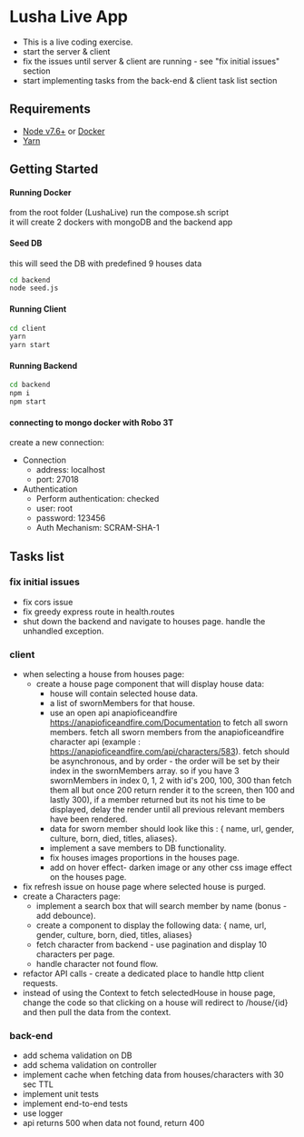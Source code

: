 # Lusha Live App  
- This is a live coding exercise.
- start the server & client
- fix the issues until server & client are running - see "fix initial issues" section
- start implementing tasks from the back-end & client task list section
  
## Requirements  
  
 - [Node v7.6+](https://nodejs.org/en/download/current/) or [Docker](https://www.docker.com/)  
 - [Yarn](https://yarnpkg.com/en/docs/install)  
  
## Getting Started  
  
#### Running Docker  
from the root folder (LushaLive) run the compose.sh script  
it will create 2 dockers with mongoDB and the backend app  
  
#### Seed DB  
this will seed the DB with predefined 9 houses data   
  
```bash  
cd backend  
node seed.js  
```  
  
#### Running Client  
  
```bash  
cd client  
yarn  
yarn start  
```  
  
#### Running Backend  
  
```bash  
cd backend  
npm i  
npm start  
```  
  
#### connecting to mongo docker with Robo 3T  
create a new connection:  
 - Connection  
     - address: localhost  
     - port: 27018  
 - Authentication  
     - Perform authentication: checked  
     - user: root  
     - password: 123456  
     - Auth Mechanism: SCRAM-SHA-1  
  
  
## Tasks list  

### fix initial issues
- fix cors issue
- fix greedy express route in health.routes
- shut down the backend and navigate to houses page. handle the unhandled exception.
  
### client 
- when selecting a house from houses page:  
  - create a house page component that will display house data: 
      - house will contain selected house data.
      - a list of swornMembers for that house.   
      - use an open api anapioficeandfire https://anapioficeandfire.com/Documentation to fetch all sworn members.
fetch all sworn members from the anapioficeandfire character api (example : https://anapioficeandfire.com/api/characters/583).
fetch should be asynchronous, and by order - the order will be set by their index in the swornMembers array. so if you have 3 swornMembers in index 0, 1, 2 with id's  200, 100, 300 than fetch them all but once 200 return render it to the screen, then 100 and lastly 300), if a member returned but its not his time to be displayed, delay the render until all previous relevant members have been rendered.
      - data for sworn member should look like this : { name, url, gender, culture, born, died, titles, aliases}.
      - implement a save members to DB functionality.
      - fix houses images proportions in the houses page.
      - add on hover effect- darken image or any other css image effect on the houses page.
- fix refresh issue on house page where selected house is purged.
- create a Characters page:
  - implement a search box that will search member by name (bonus - add debounce). 
  - create a component to display the following data: { name, url, gender, culture, born, died, titles, aliases}  
  - fetch character from backend - use pagination and display 10 characters per page.
  - handle character not found flow.  
- refactor API calls - create a dedicated place to handle http client requests. 
- instead of using the Context to fetch selectedHouse in house page, change the code so that clicking on a house will redirect to /house/{id} and then pull the data from the context.
  
### back-end 
- add schema validation on DB  
- add schema validation on controller  
- implement cache when fetching data from houses/characters with 30 sec TTL  
- implement unit tests  
- implement end-to-end tests
- use logger  
- api returns 500 when data not found, return 400
